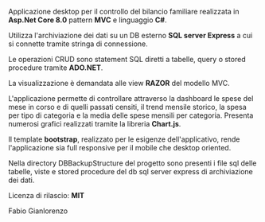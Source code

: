 Applicazione desktop per il controllo del bilancio familiare realizzata in <b>Asp.Net Core 8.0</b> pattern <b>MVC</b> e linguaggio <b>C#</b>.

Utilizza l'archiviazione dei dati su un DB esterno <b>SQL server Express</b> a cui si connette tramite stringa di connessione.

Le operazioni CRUD sono statement SQL diretti a tabelle, query o stored procedure tramite <b>ADO.NET</b>.

La visualizzazione è demandata alle view <b>RAZOR</b> del modello MVC.

L'applicazione permette di controllare attraverso la dashboard le spese del mese in corso e di quelli passati censiti, il trend mensile storico, la spesa per tipo di categoria e la media delle spese mensili per categoria. Presenta numerosi grafici realizzati tramite la libreria <b>Chart.js</b>.

Il template <b>bootstrap</b>, realizzato per le esigenze dell'applicativo, rende l'applicazione sia full responsive per il mobile che desktop oriented.

Nella directory DBBackupStructure del progetto sono presenti i file sql delle tabelle, viste e stored procedure del db sql server express di archiviazione dei dati.

Licenza di rilascio: <b>MIT</b>

Fabio Gianlorenzo
